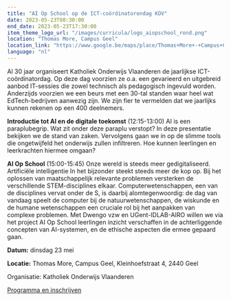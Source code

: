 ```yaml
---
title: "AI Op School op de ICT-coördinatorendag KOV"
date: 2023-05-23T08:30:00
end_date: 2023-05-23T17:30:00
item_theme_logo_url: "/images/curricula/logo_aiopschool_rond.png"
location: "Thomas More, Campus Geel"
location_link: "https://www.google.be/maps/place/Thomas+More+-+Campus+Geel/@51.1609429,4.9592103,17z/data=!3m1!4b1!4m6!3m5!1s0x47c14c011b4bcb87:0xb5b970e9f2a6ce42!8m2!3d51.1609429!4d4.961399!16s%2Fg%2F1q5gn5kgc"
language: "nl"
---
```


Al 30 jaar organiseert Katholiek Onderwijs Vlaanderen de jaarlijkse ICT-coördinatordag. Op deze dag voorzien ze o.a. een gevarieerd en uitgebreid aanbod IT-sessies die zowel technisch als pedagogisch ingevuld worden. Anderzijds voorzien we een beurs met een 30-tal standen waar heel wat EdTech-bedrijven aanwezig zijn. We zijn fier te vermelden dat we jaarlijks kunnen rekenen op een 400 deelnemers.

**Introductie tot AI en de digitale toekomst** (12:15-13:00)
AI is een paraplubegrip. Wat zit onder deze paraplu verstopt? In deze presentatie bekijken we de stand van zaken. Vervolgens gaan we in op de slimme tools die ongetwijfeld het onderwijs zullen infiltreren. Hoe kunnen leerlingen en leerkrachten hiermee omgaan?  

**AI Op School** (15:00-15:45)
Onze wereld is steeds meer gedigitaliseerd. Artificiële intelligentie In het bijzonder steekt steeds meer de kop op. Bij het oplossen van maatschappelijk relevante problemen versterken de verschillende STEM-disciplines elkaar. Computerwetenschappen, een van de disciplines vervat onder de S, is daarbij alomtegenwoordig: de dag van vandaag speelt de computer bij de natuurwetenschappen, de wiskunde en de humane wetenschappen een cruciale rol bij het aanpakken van complexe problemen.
Met Dwengo vzw en UGent-IDLAB-AIRO willen we via het project AI Op School leerlingen inzicht verschaffen in de achterliggende concepten van AI-systemen, en de ethische aspecten die ermee gepaard gaan.

**Datum:** dinsdag 23 mei 

**Locatie:** Thomas More, Campus Geel, Kleinhoefstraat 4, 2440 Geel 

Organisatie: Katholiek Onderwijs Vlaanderen

[Programma en inschrijven](http://www.ictcoordinatordag.be/)
